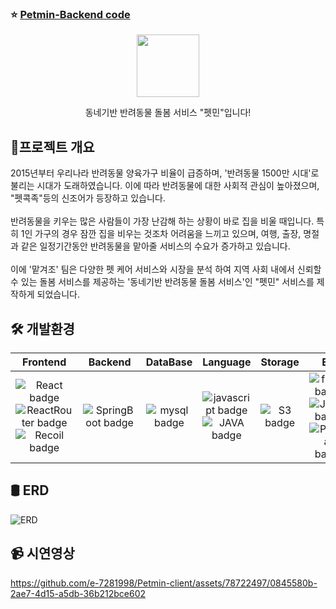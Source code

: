 ### ⭐ [Petmin-Backend code](https://github.com/e-7281998/Petmin-BackEnd) 
<p align="middle" >
  <img width="100px;" src="https://github.com/matgyeojo/.github/assets/49816869/ee9639e7-4eb7-45fa-a70d-971036e75d3f"/>
</p>
<p align="middle">동네기반 반려동물 돌봄 서비스 "펫민"입니다!</p>

## 📝프로젝트 개요
2015년부터 우리나라 반려동물 양육가구 비율이 급증하며, '반려동물 1500만 시대'로 불리는 시대가 도래하였습니다. 이에 따라 반려동물에 대한 사회적 관심이 높아졌으며, "펫콕족"등의 신조어가 등장하고 있습니다.
<br /><br />
반려동물을 키우는 많은 사람들이 가장 난감해 하는 상황이 바로 집을 비울 때입니다. 특히 1인 가구의 경우 잠깐 집을 비우는 것조차 어려움을 느끼고 있으며, 여행, 출장, 명절과 같은 일정기간동안 반려동물을 맡아줄 서비스의 수요가 증가하고 있습니다.
<br /><br />
이에 '맡겨조' 팀은 다양한 펫 케어 서비스와 시장을 분석 하여 지역 사회 내에서 신뢰할 수 있는 돌봄 서비스를 제공하는 '동네기반 반려동물 돌봄 서비스'인 "펫민" 서비스를 제작하게 되었습니다. 

## 🛠 개발환경
|Frontend|Backend|DataBase|Language|Storage|Etc|
|:---------:|:---------:|:---------:|:---------:|:---------:|:---------:|
|![React badge](https://img.shields.io/badge/-REACT-%23F7DF1E?style=flat-square&logo=React&logoColor=black&color=61DAFB) <br /> ![ReactRouter badge](https://img.shields.io/badge/-ReactRouter-%23F7DF1E?style=flat-square&logo=reactrouter&logoColor=black&color=CA4245)<br /> ![Recoil badge](https://img.shields.io/badge/-Recoil-%23F7DF1E?style=flat-square&logo=Recoil&logoColor=black&color=CA4245)|![SpringBoot badge](https://img.shields.io/badge/-SpringBoot-%23F7DF1E?style=flat-square&logo=SpringBoot&logoColor=white&color=6DB33F)<br />|![mysql badge](https://img.shields.io/badge/-MySQL-%23F7DF1E?style=flat-square&logo=MySQL&logoColor=white&color=4479A1)|![javascript badge](https://img.shields.io/badge/-JAVASCRIPT-%23F7DF1E?style=flat-square&logo=JavaScript&logoColor=black)<br/> ![JAVA badge](https://img.shields.io/badge/-JAVA-%23F7DF1E?style=flat-square&logo=Java&logoColor=white&color=007396)|![S3 badge](https://img.shields.io/badge/-AmazonS3-%23F7DF1E?style=flat-square&logo=Amazons3&logoColor=white&color=569A31)|![figma badge](https://img.shields.io/badge/-Figma-%23F7DF1E?style=flat-square&logo=Figma&logoColor=white&color=F24E1E)<br/>![Junit5 badge](https://img.shields.io/badge/-junit5-%23F7DF1E?style=flat-square&logo=junit5&logoColor=white&color=25A162)<br />![Postman badge](https://img.shields.io/badge/-Postman-%23F7DF1E?style=flat-square&logo=postman&logoColor=white&color=FF6C37)|

## 🛢 ERD
![ERD](https://github.com/matgyeojo/.github/assets/49816869/5bd77f79-5e7f-42a0-9ec4-ba73eb137428)

## 📹 시연영상

https://github.com/e-7281998/Petmin-client/assets/78722497/0845580b-2ae7-4d15-a5db-36b212bce602


